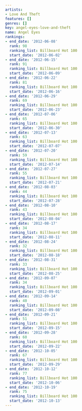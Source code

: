 ```yaml
---
artists:
- Love And Theft
features: []
genres: []
key: angel-eyes-love-and-theft
name: Angel Eyes
rankings:
- end_date: '2012-06-08'
  rank: 98
  ranking_list: Billboard Hot 100
  start_date: '2012-06-02'
- end_date: '2012-06-15'
  rank: 91
  ranking_list: Billboard Hot 100
  start_date: '2012-06-09'
- end_date: '2012-06-22'
  rank: 81
  ranking_list: Billboard Hot 100
  start_date: '2012-06-16'
- end_date: '2012-06-29'
  rank: 69
  ranking_list: Billboard Hot 100
  start_date: '2012-06-23'
- end_date: '2012-07-06'
  rank: 65
  ranking_list: Billboard Hot 100
  start_date: '2012-06-30'
- end_date: '2012-07-13'
  rank: 63
  ranking_list: Billboard Hot 100
  start_date: '2012-07-07'
- end_date: '2012-07-20'
  rank: 59
  ranking_list: Billboard Hot 100
  start_date: '2012-07-14'
- end_date: '2012-07-27'
  rank: 55
  ranking_list: Billboard Hot 100
  start_date: '2012-07-21'
- end_date: '2012-08-03'
  rank: 44
  ranking_list: Billboard Hot 100
  start_date: '2012-07-28'
- end_date: '2012-08-10'
  rank: 43
  ranking_list: Billboard Hot 100
  start_date: '2012-08-04'
- end_date: '2012-08-17'
  rank: 34
  ranking_list: Billboard Hot 100
  start_date: '2012-08-11'
- end_date: '2012-08-24'
  rank: 32
  ranking_list: Billboard Hot 100
  start_date: '2012-08-18'
- end_date: '2012-08-31'
  rank: 33
  ranking_list: Billboard Hot 100
  start_date: '2012-08-25'
- end_date: '2012-09-07'
  rank: 34
  ranking_list: Billboard Hot 100
  start_date: '2012-09-01'
- end_date: '2012-09-14'
  rank: 40
  ranking_list: Billboard Hot 100
  start_date: '2012-09-08'
- end_date: '2012-09-21'
  rank: 51
  ranking_list: Billboard Hot 100
  start_date: '2012-09-15'
- end_date: '2012-09-28'
  rank: 60
  ranking_list: Billboard Hot 100
  start_date: '2012-09-22'
- end_date: '2012-10-05'
  rank: 67
  ranking_list: Billboard Hot 100
  start_date: '2012-09-29'
- end_date: '2012-10-12'
  rank: 77
  ranking_list: Billboard Hot 100
  start_date: '2012-10-06'
- end_date: '2012-10-19'
  rank: 75
  ranking_list: Billboard Hot 100
  start_date: '2012-10-13'
---
```


